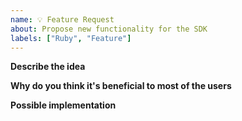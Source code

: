 ```yaml
---
name: 💡 Feature Request
about: Propose new functionality for the SDK
labels: ["Ruby", "Feature"]
---
```


**Describe the idea**

**Why do you think it's beneficial to most of the users**

**Possible implementation**

